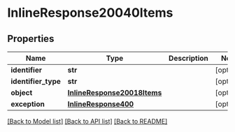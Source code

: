 # InlineResponse20040Items

## Properties
Name | Type | Description | Notes
------------ | ------------- | ------------- | -------------
**identifier** | **str** |  | [optional] 
**identifier_type** | **str** |  | [optional] 
**object** | [**InlineResponse20018Items**](InlineResponse20018Items.md) |  | [optional] 
**exception** | [**InlineResponse400**](InlineResponse400.md) |  | [optional] 

[[Back to Model list]](../README.md#documentation-for-models) [[Back to API list]](../README.md#documentation-for-api-endpoints) [[Back to README]](../README.md)


